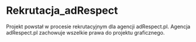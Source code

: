 # Rekrutacja_adRespect

Projekt powstał w procesie rekrutacyjnym dla agencji adRespect.pl.
Agencja adRespect.pl zachowuje wszelkie prawa do projektu graficznego.
